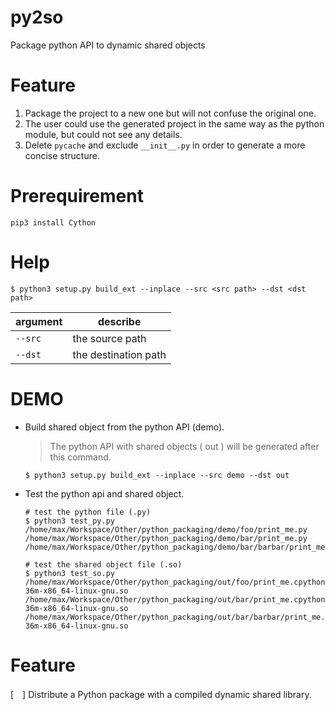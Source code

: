 # py2so
Package python API to dynamic shared objects

# Feature
1. Package the project to a new one but will not confuse the original one.
2. The user could use the generated project in the same way as the python module, but could not see any details.
3. Delete `pycache` and exclude `__init__.py` in order to generate a more concise structure.

# Prerequirement
```shell
pip3 install Cython
```

# Help
```shell
$ python3 setup.py build_ext --inplace --src <src path> --dst <dst path>
```
| argument   |   describe    
| ---   |   --------
| `--src`   |   the source path
| `--dst`   |   the destination path

# DEMO
* Build shared object from the python API (demo).
    > The python API with shared objects ( out ) will be generated after this command.
    ```shell
    $ python3 setup.py build_ext --inplace --src demo --dst out
    ```
    
* Test the python api and shared object.
    ```shell
    # test the python file (.py)
    $ python3 test_py.py
    /home/max/Workspace/Other/python_packaging/demo/foo/print_me.py
    /home/max/Workspace/Other/python_packaging/demo/bar/print_me.py
    /home/max/Workspace/Other/python_packaging/demo/bar/barbar/print_me.py

    # test the shared object file (.so) 
    $ python3 test_so.py
    /home/max/Workspace/Other/python_packaging/out/foo/print_me.cpython-36m-x86_64-linux-gnu.so
    /home/max/Workspace/Other/python_packaging/out/bar/print_me.cpython-36m-x86_64-linux-gnu.so
    /home/max/Workspace/Other/python_packaging/out/bar/barbar/print_me.cpython-36m-x86_64-linux-gnu.so
    ```

# Feature
[　] Distribute a Python package with a compiled dynamic shared library.